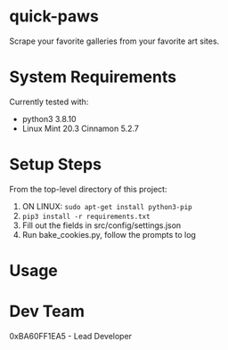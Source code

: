 # quick-paws
Scrape your favorite galleries from your favorite art sites.

# System Requirements
Currently tested with:
- python3 3.8.10
- Linux Mint 20.3 Cinnamon 5.2.7 

# Setup Steps
From the top-level directory of this project:
1. ON LINUX: `sudo apt-get install python3-pip`
2. `pip3 install -r requirements.txt`
3. Fill out the fields in src/config/settings.json
4. Run bake_cookies.py, follow the prompts to log

# Usage

# Dev Team
0xBA60FF1EA5 - Lead Developer
